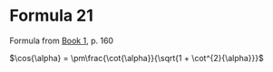 # Formula 21

Formula from [Book 1](../../Buch1.md), p. 160

$\cos{\alpha} = \pm\frac{\cot{\alpha}}{\sqrt{1 + \cot^{2}{\alpha}}}$
